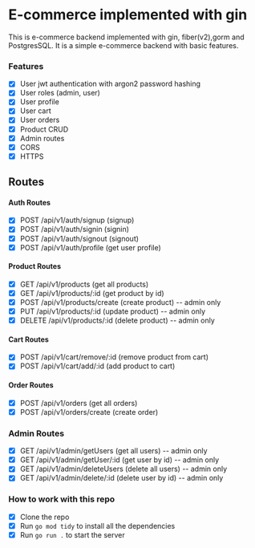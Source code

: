 # E-commerce implemented with gin

This is e-commerce backend implemented with gin, fiber(v2),gorm and PostgresSQL. It is a simple e-commerce backend with basic features.

### Features

- [x] User jwt authentication with argon2 password hashing
- [x] User roles (admin, user)
- [x] User profile
- [x] User cart
- [x] User orders
- [x] Product CRUD
- [x] Admin routes
- [x] CORS
- [x] HTTPS

## Routes

#### Auth Routes

- [x] POST /api/v1/auth/signup (signup)
- [x] POST /api/v1/auth/signin (signin)
- [x] POST /api/v1/auth/signout (signout)
- [x] POST /api/v1/auth/profile (get user profile)

#### Product Routes

- [x] GET /api/v1/products (get all products)
- [x] GET /api/v1/products/:id (get product by id)
- [x] POST /api/v1/products/create (create product) -- admin only
- [x] PUT /api/v1/products/:id (update product) -- admin only
- [x] DELETE /api/v1/products/:id (delete product) -- admin only

#### Cart Routes

- [x] POST /api/v1/cart/remove/:id  (remove product from cart)
- [x] POST /api/v1/cart/add/:id   (add product to cart)

#### Order Routes

- [x] POST /api/v1/orders        (get all orders)
- [x] POST /api/v1/orders/create   (create order)

### Admin Routes

- [x] GET /api/v1/admin/getUsers (get all users) -- admin only
- [x] GET /api/v1/admin/getUser/:id (get user by id) -- admin only
- [x] GET /api/v1/admin/deleteUsers (delete all users) -- admin only
- [x] GET /api/v1/admin/delete/:id (delete user by id) -- admin only

### How to work with this repo

- [x] Clone the repo
- [x] Run `go mod tidy` to install all the dependencies
- [x] Run `go run .` to start the server